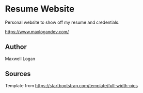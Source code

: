 # Resume Website
Personal website to show off my resume and credentials.

https://www.maxlogandev.com/

## Author
Maxwell Logan

## Sources

Template from https://startbootstrap.com/template/full-width-pics
